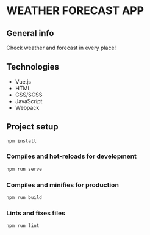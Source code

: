 # WEATHER FORECAST APP

## General info

Check weather and forecast in every place!

## Technologies

- Vue.js
- HTML
- CSS/SCSS
- JavaScript
- Webpack

## Project setup

```bash
npm install
```

### Compiles and hot-reloads for development

```bash
npm run serve
```

### Compiles and minifies for production

```bash
npm run build
```

### Lints and fixes files

```bash
npm run lint
```